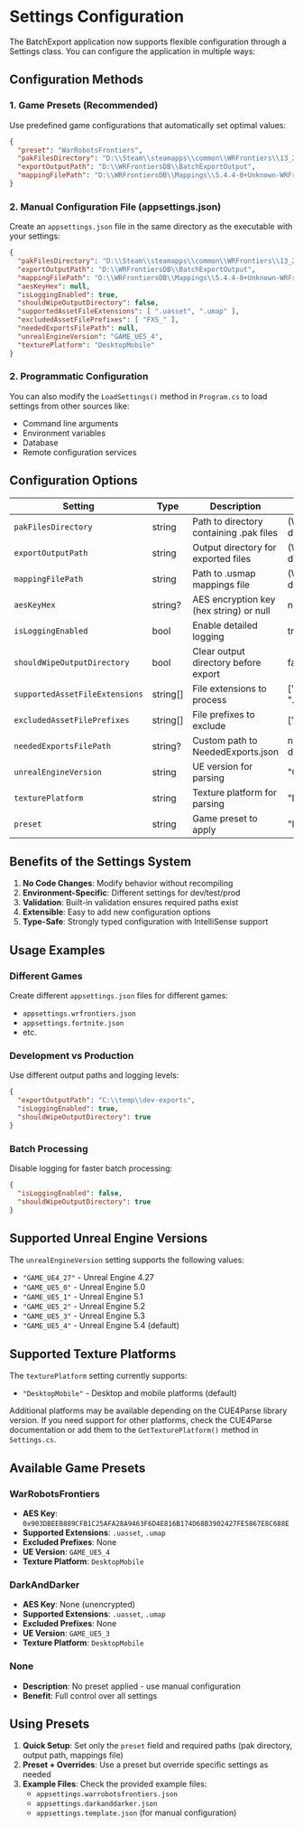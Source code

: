 # Settings Configuration

The BatchExport application now supports flexible configuration through a Settings class. You can configure the application in multiple ways:

## Configuration Methods

### 1. Game Presets (Recommended)
Use predefined game configurations that automatically set optimal values:

```json
{
  "preset": "WarRobotsFrontiers",
  "pakFilesDirectory": "D:\\Steam\\steamapps\\common\\WRFrontiers\\13_2017027\\WRFrontiers\\Content\\Paks",
  "exportOutputPath": "D:\\WRFrontiersDB\\BatchExportOutput",
  "mappingFilePath": "D:\\WRFrontiersDB\\Mappings\\5.4.4-0+Unknown-WRFrontiers 2025-09-23.usmap"
}
```

### 2. Manual Configuration File (appsettings.json)
Create an `appsettings.json` file in the same directory as the executable with your settings:

```json
{
  "pakFilesDirectory": "D:\\Steam\\steamapps\\common\\WRFrontiers\\13_2017027\\WRFrontiers\\Content\\Paks",
  "exportOutputPath": "D:\\WRFrontiersDB\\BatchExportOutput",
  "mappingFilePath": "D:\\WRFrontiersDB\\Mappings\\5.4.4-0+Unknown-WRFrontiers 2025-09-23.usmap",
  "aesKeyHex": null,
  "isLoggingEnabled": true,
  "shouldWipeOutputDirectory": false,
  "supportedAssetFileExtensions": [ ".uasset", ".umap" ],
  "excludedAssetFilePrefixes": [ "FXS_" ],
  "neededExportsFilePath": null,
  "unrealEngineVersion": "GAME_UE5_4",
  "texturePlatform": "DesktopMobile"
}
```

### 2. Programmatic Configuration
You can also modify the `LoadSettings()` method in `Program.cs` to load settings from other sources like:
- Command line arguments
- Environment variables
- Database
- Remote configuration services

## Configuration Options

| Setting | Type | Description | Default |
|---------|------|-------------|---------|
| `pakFilesDirectory` | string | Path to directory containing .pak files | (WRFrontiers default path) |
| `exportOutputPath` | string | Output directory for exported files | (WRFrontiersDB default path) |
| `mappingFilePath` | string | Path to .usmap mappings file | (WRFrontiersDB default path) |
| `aesKeyHex` | string? | AES encryption key (hex string) or null | null |
| `isLoggingEnabled` | bool | Enable detailed logging | true |
| `shouldWipeOutputDirectory` | bool | Clear output directory before export | false |
| `supportedAssetFileExtensions` | string[] | File extensions to process | [".uasset", ".umap"] |
| `excludedAssetFilePrefixes` | string[] | File prefixes to exclude | ["FXS_"] |
| `neededExportsFilePath` | string? | Custom path to NeededExports.json | null (uses default) |
| `unrealEngineVersion` | string | UE version for parsing | "GAME_UE5_4" |
| `texturePlatform` | string | Texture platform for parsing | "DesktopMobile" |
| `preset` | string | Game preset to apply | "None" |

## Benefits of the Settings System

1. **No Code Changes**: Modify behavior without recompiling
2. **Environment-Specific**: Different settings for dev/test/prod
3. **Validation**: Built-in validation ensures required paths exist
4. **Extensible**: Easy to add new configuration options
5. **Type-Safe**: Strongly typed configuration with IntelliSense support

## Usage Examples

### Different Games
Create different `appsettings.json` files for different games:
- `appsettings.wrfrontiers.json`
- `appsettings.fortnite.json`
- etc.

### Development vs Production
Use different output paths and logging levels:
```json
{
  "exportOutputPath": "C:\\temp\\dev-exports",
  "isLoggingEnabled": true,
  "shouldWipeOutputDirectory": true
}
```

### Batch Processing
Disable logging for faster batch processing:
```json
{
  "isLoggingEnabled": false,
  "shouldWipeOutputDirectory": true
}
```

## Supported Unreal Engine Versions

The `unrealEngineVersion` setting supports the following values:
- `"GAME_UE4_27"` - Unreal Engine 4.27
- `"GAME_UE5_0"` - Unreal Engine 5.0
- `"GAME_UE5_1"` - Unreal Engine 5.1
- `"GAME_UE5_2"` - Unreal Engine 5.2
- `"GAME_UE5_3"` - Unreal Engine 5.3
- `"GAME_UE5_4"` - Unreal Engine 5.4 (default)

## Supported Texture Platforms

The `texturePlatform` setting currently supports:
- `"DesktopMobile"` - Desktop and mobile platforms (default)

Additional platforms may be available depending on the CUE4Parse library version. If you need support for other platforms, check the CUE4Parse documentation or add them to the `GetTexturePlatform()` method in `Settings.cs`.

## Available Game Presets

### WarRobotsFrontiers
- **AES Key**: `0x903DBEEB889CFB1C25AFA28A9463F6D4E816B174D68B3902427FE5867E8C688E`
- **Supported Extensions**: `.uasset`, `.umap`
- **Excluded Prefixes**: None
- **UE Version**: `GAME_UE5_4`
- **Texture Platform**: `DesktopMobile`

### DarkAndDarker
- **AES Key**: None (unencrypted)
- **Supported Extensions**: `.uasset`, `.umap`
- **Excluded Prefixes**: None
- **UE Version**: `GAME_UE5_3`
- **Texture Platform**: `DesktopMobile`

### None
- **Description**: No preset applied - use manual configuration
- **Benefit**: Full control over all settings

## Using Presets

1. **Quick Setup**: Set only the `preset` field and required paths (pak directory, output path, mappings file)
2. **Preset + Overrides**: Use a preset but override specific settings as needed
3. **Example Files**: Check the provided example files:
   - `appsettings.warrobotsfrontiers.json`
   - `appsettings.darkanddarker.json`
   - `appsettings.template.json` (for manual configuration)